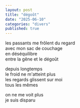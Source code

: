 ```yaml
---
layout: post
title: "dégoût"
date: "2025-06-10"
categories: "divers"
published: true
---
```


les passants me frôlent du regard  
avec mon sac de couchage  
en déséquilibre  
entre la gêne et le dégoût  

depuis longtemps  
le froid ne m'atteint plus  
les regards glissent sur moi  
tous les mêmes  

on ne me voit plus  
je suis disparu  
